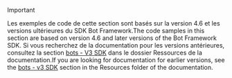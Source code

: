 > [!Important]
> <span data-ttu-id="5589a-101">Les exemples de code de cette section sont basés sur la version 4.6 et les versions ultérieures du SDK Bot Framework.</span><span class="sxs-lookup"><span data-stu-id="5589a-101">The code samples in this section are based on version 4.6 and later versions of the Bot Framework SDK.</span></span> <span data-ttu-id="5589a-102">Si vous recherchez de la documentation pour les versions antérieures, consultez la section [bots - V3 SDK](~/resources/bot-v3/bots-overview.md) dans le dossier Ressources de la documentation.</span><span class="sxs-lookup"><span data-stu-id="5589a-102">If you are looking for documentation for earlier versions, see the [bots - v3 SDK](~/resources/bot-v3/bots-overview.md) section in the Resources folder of the documentation.</span></span>
